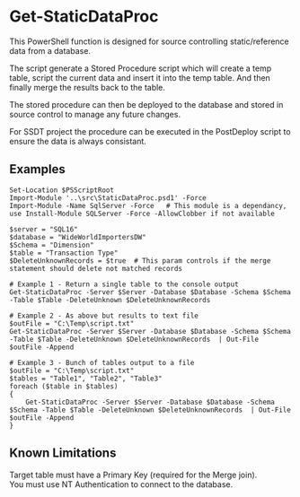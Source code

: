 # Get-StaticDataProc
This PowerShell function is designed for source controlling static/reference data from a database.

The script generate a Stored Procedure script which will create a temp table, script the current data and insert it into the temp table. And then finally merge the results back to the table.

The stored procedure can then be deployed to the database and stored in source control to manage any future changes. 

For SSDT project the procedure can be executed in the PostDeploy script to ensure the data is always consistant.

## Examples
```
Set-Location $PSScriptRoot
Import-Module '..\src\StaticDataProc.psd1' -Force
Import-Module -Name SqlServer -Force   # This module is a dependancy, use Install-Module SQLServer -Force -AllowClobber if not available

$server = "SQL16"
$database = "WideWorldImportersDW"
$Schema = "Dimension"
$table = "Transaction Type"
$DeleteUnknownRecords = $true  # This param controls if the merge statement should delete not matched records

# Example 1 - Return a single table to the console output
Get-StaticDataProc -Server $Server -Database $Database -Schema $Schema -Table $Table -DeleteUnknown $DeleteUnknownRecords

# Example 2 - As above but results to text file
$outFile = "C:\Temp\script.txt"
Get-StaticDataProc -Server $Server -Database $Database -Schema $Schema -Table $Table -DeleteUnknown $DeleteUnknownRecords  | Out-File $outFile -Append

# Example 3 - Bunch of tables output to a file
$outFile = "C:\Temp\script.txt"
$tables = "Table1", "Table2", "Table3"
foreach ($table in $tables)
{
    Get-StaticDataProc -Server $Server -Database $Database -Schema $Schema -Table $Table -DeleteUnknown $DeleteUnknownRecords  | Out-File $outFile -Append
}
```
## Known Limitations
Target table must have a Primary Key (required for the Merge join).<br>
You must use NT Authentication to connect to the database.
